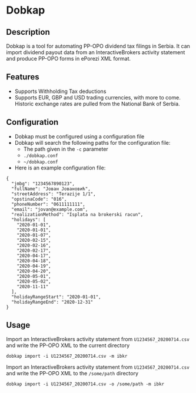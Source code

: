 # Dobkap
## Description
Dobkap is a tool for automating PP-OPO dividend tax filings in Serbia. It can import dividend payout data from an InteractiveBrokers activity statement and produce PP-OPO forms in ePorezi XML format.

## Features
- Supports Withholding Tax deductions
- Supports EUR, GBP and USD trading currencies, with more to come. Historic exchange rates are pulled from the National Bank of Serbia.

## Configuration
- Dobkap must be configured using a configuration file
- Dobkap will search the following paths for the configuration file:
  - The path given in the `-c` parameter
  - `./dobkap.conf`
  - `~/dobkap.conf`
- Here is an example configuration file:
```
{
  "jmbg": "1234567890123",
  "fullName": "Jован Jовановић",
  "streetAddress": "Terazije 1/1",
  "opstinaCode": "016",
  "phoneNumber": "0611111111",
  "email": "jovan@example.com",
  "realizationMethod": "Isplata na brokerski racun",
  "holidays": [
    "2020-01-01",
    "2020-01-01",
    "2020-01-07",
    "2020-02-15",
    "2020-02-16",
    "2020-02-17",
    "2020-04-17",
    "2020-04-18",
    "2020-04-19",
    "2020-04-20",
    "2020-05-01",
    "2020-05-02",
    "2020-11-11"
  ],
  "holidayRangeStart": "2020-01-01",
  "holidayRangeEnd": "2020-12-31"
}
```

## Usage
Import an InteractiveBrokers activity statement from `U1234567_20200714.csv` and write the PP-OPO XML to the current directory
```
dobkap import -i U1234567_20200714.csv -m ibkr
```
Import an InteractiveBrokers activity statement from `U1234567_20200714.csv` and write the PP-OPO XML to the `/some/path` directory
```
dobkap import -i U1234567_20200714.csv -o /some/path -m ibkr
```
